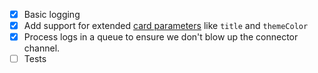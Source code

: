 - [x] Basic logging
- [x] Add support for extended [card parameters](https://dev.outlook.com/Connectors/Reference) like `title` and `themeColor`
- [x] Process logs in a queue to ensure we don't blow up the connector channel.
- [ ] Tests
